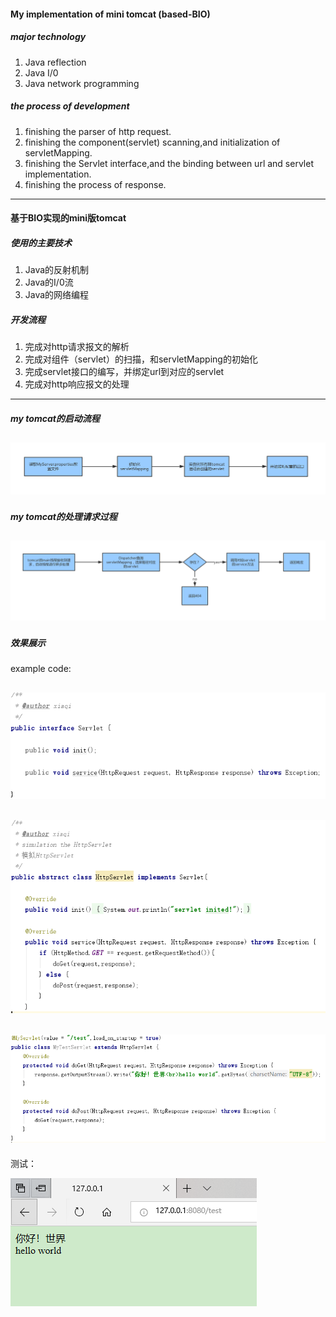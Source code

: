 #### My implementation of mini tomcat (based-BIO)

##### major technology
1. Java reflection
2. Java I/0
3. Java network programming

##### the process of development

1. finishing the parser of http request.
2. finishing the component(servlet) scanning,and initialization of servletMapping. 
3. finishing the Servlet interface,and the binding between url and servlet implementation.
4. finishing the process of response.
---
#### 基于BIO实现的mini版tomcat

##### 使用的主要技术
1. Java的反射机制
2. Java的I/0流
3. Java的网络编程

##### 开发流程
1. 完成对http请求报文的解析
2. 完成对组件（servlet）的扫描，和servletMapping的初始化
3. 完成servlet接口的编写，并绑定url到对应的servlet
4. 完成对http响应报文的处理

---
##### my tomcat的启动流程
![Alt text](assets/tomcat%20startup.png "tomcat启动流程")
---
##### my tomcat的处理请求过程
![Alt text](assets/process%20request.png "tomcat执行流程")
---
##### 效果展示

example code:

![Alt text](assets/example2.png "样例代码")
---
![Alt text](assets/example3.png "样例代码")
---
![Alt text](assets/example.png "样例代码")
---
测试：

![Alt text](assets/display.png "效果")

